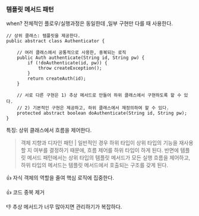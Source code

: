 ### 템플릿 메서드 패턴

when? 전체적인 플로우/실행과정은 동일한데 ,일부 구현만 다를 때 사용한다.

```
// 상위 클래스: 템플릿을 제공한다.
public abstract class Authenticator {
	
	// 여러 클래스에서 공통적으로 사용한, 중복되는 로직
	public Auth authenticate(String id, String pw) {
		if (!doAuthenticate(id, pw)) {
			throw createException();
		}
		return createAuth(id);
	}

	// 서로 다른 구현은 1) 추상 메서드로 만들어 하위 클래스에서 구현하도록 할 수 있다.
	// 2) 기본적인 구현은 제공하고, 하위 클래스에서 재정의하여 할 수 있다.
	protected abstract boolean doAuthenticate(String id, String pw);
} 
```

특징: 상위 클래스에서 흐름을 제어한다.

> 객체 지향과 디자인 패턴 | 일반적인 경우 하위 타입이 상위 타입의 기능을 재사용할 지 여부를 결정하기 때문에, 흐름 제어를 하위 타입이 하게 된다. 반면에 템플릿 메서드 패턴에서는 상위 타입의 템플릿 메서드가 모든 실행 흐름을 제어하고, 하위 타입의 메서드는 템플릿 메서드에서 호출되는 구조를 갖게 된다.

👍 자식 객체의 역할을 줄여 핵심 로직에 집중한다.

👍 코드 중복 제거

👎 추상 메서드가 너무 많아지면 관리하기가 복잡하다.
